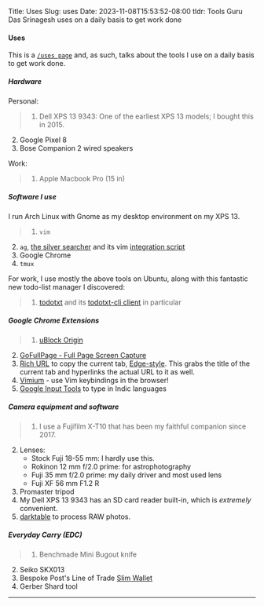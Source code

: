 Title: Uses
Slug: uses
Date: 2023-11-08T15:53:52-08:00
tldr: Tools Guru Das Srinagesh uses on a daily basis to get work done

#### Uses

This is a [`/uses page`](https://uses.tech/) and, as such, talks about the tools I use on a daily basis to get work done.

##### Hardware

Personal:

> 1. Dell XPS 13 9343: One of the earliest XPS 13 models; I bought this in 2015.
2. Google Pixel 8
3. Bose Companion 2 wired speakers

Work:

> 1. Apple Macbook Pro (15 in)

##### Software I use

I run Arch Linux with Gnome as my desktop environment on my XPS 13.

> 1. `vim`
2. `ag`, [the silver searcher](https://github.com/ggreer/the_silver_searcher) and its vim [integration script](https://github.com/rking/ag.vim)
3. Google Chrome
4. `tmux`

For work, I use mostly the above tools on Ubuntu, along with this fantastic new
todo-list manager I discovered:

> 1. [todotxt](http://todotxt.org/) and its [todotxt-cli client](https://github.com/todotxt/todo.txt-cli) in particular

##### Google Chrome Extensions

> 1. [uBlock Origin](https://chromewebstore.google.com/detail/ublock-origin/cjpalhdlnbpafiamejdnhcphjbkeiagm?pli=1)
2. [GoFullPage - Full Page Screen Capture](https://chromewebstore.google.com/detail/gofullpage-full-page-scre/fdpohaocaechififmbbbbbknoalclacl)
3. [Rich URL](https://chromewebstore.google.com/detail/rich-url/bkjdcppkdgccnhjibfhlhmeiafnjfamk) to copy the current tab, [Edge-style](https://support.microsoft.com/en-us/microsoft-edge/improved-copy-and-paste-of-urls-in-microsoft-edge-d3bd3956-603a-0033-1fbc-9588a30645b4). This grabs the title of the current tab and hyperlinks the actual URL to it as well.
4. [Vimium](https://chromewebstore.google.com/detail/vimium/dbepggeogbaibhgnhhndojpepiihcmeb) - use Vim keybindings in the browser!
5. [Google Input Tools](https://chrome.google.com/webstore/detail/google-input-tools/mclkkofklkfljcocdinagocijmpgbhab) to type in Indic languages

##### Camera equipment and software
> 1. I use a Fujifilm X-T10 that has been my faithful companion since 2017.
2. Lenses:
    - Stock Fuji 18-55 mm: I hardly use this.
    - Rokinon 12 mm f/2.0 prime: for astrophotography
    - Fuji 35 mm f/2.0 prime: my daily driver and most used lens
    - Fuji XF 56 mm F1.2 R
3. Promaster tripod
4. My Dell XPS 13 9343 has an SD card reader built-in, which is _extremely_ convenient.
4. [darktable](https://www.darktable.org/) to process RAW photos.

##### Everyday Carry (EDC)
> 1. Benchmade Mini Bugout knife
2. Seiko SKX013
3. Bespoke Post's Line of Trade [Slim Wallet](https://www.bespokepost.com/store/line-of-trade-slim-wallet)
4. Gerber Shard tool

---
